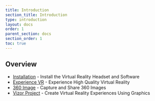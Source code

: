 ```yaml
---
title: Introduction
section_title: Introduction
type: introduction
layout: docs
order: 1
parent_section: docs
section_order: 1
toc: true
---
```



## Overview

* [Installation](/installation) - Install the Virtual Reality Headset and Software
* [Experience VR](/docs/1.0.0/unit1) - Experience High Quality Virtual Reality 
* [360 Image](/docs/1.0.0/unit2) - Capture and Share 360 Images
* [Vizor Project](/docs/1.0.0/unit3) - Create Virtual Reality Experiences Using Graphics